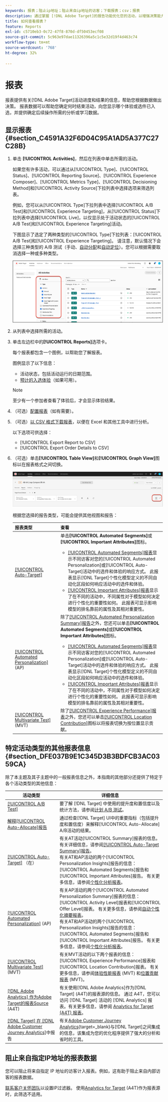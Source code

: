```yaml
---
keywords: 报表；阻止ip地址；阻止来自ip地址的访客；下载报表；csv；报表
description: 通过掌握 [!DNL Adobe Target]的报告功能优化您的活动，以增强决策能力并提高ROI。
title: 如何查看报表？
feature: Reports
exl-id: c5710eb3-0c72-47f8-870d-df50453ecf08
source-git-commit: 5c963e97dae11326396a5c1c5e32d19f4d463c74
workflow-type: tm+mt
source-wordcount: '768'
ht-degree: 32%

---
```


# 报表

报表提供有关[!DNL Adobe Target]活动进度和结果的信息，帮助您根据数据做出决策。 报表数据可以帮助您确定何时结束活动，向您显示哪个体验或选件已入选，并提供确定后续操作所需的分析或学习数据。

## 显示报表 {#section_C4591A32F6D04C95A1AD5A377C27C28B}

1. 单击 **[!UICONTROL Activities]**，然后在列表中单击所需的活动。

   如果您有许多活动，可以通过从[!UICONTROL Type]、[!UICONTROL Status]、[!UICONTROL Reporting Source]、[!UICONTROL Experience Composer]、[!UICONTROL Metrics Type]、[!UICONTROL Decisioning Method]和[!UICONTROL Activity Source]下拉列表中选择选项来筛选列表。

   例如，您可以从[!UICONTROL Type]下拉列表中选择[!UICONTROL A/B Test]和[!UICONTROL Experience Targeting]，从[!UICONTROL Status]下拉列表中选择[!UICONTROL Live]，以仅显示处于活动状态的[!UICONTROL A/B Test]和[!UICONTROL Experience Targeting]活动。

   下图显示了选定了两种类型的[!UICONTROL Type]下拉列表：[!UICONTROL A/B Test]和[!UICONTROL Experience Targeting]。 请注意，默认情况下会选择三种类型的 A/B 测试（手动、[自动分配](/help/main/c-activities/automated-traffic-allocation/automated-traffic-allocation.md)和[自动定位](/help/main/c-activities/auto-target/auto-target-to-optimize.md)）。您可以根据需要取消选择一种或多种类型。

   ![按类型筛选报表](/help/main/c-reports/assets/report_filters-new.png)

1. 从列表中选择所需的活动。

1. 单击左边栏中的&#x200B;**[!UICONTROL Reports]**&#x200B;选项卡。

   每个报表都包含一个图例，以帮助您了解报表。

   图例显示了以下信息：

   * 活动状态，包括活动运行的日期范围。
   * [预计的入选体验](/help/main/c-activities/automated-traffic-allocation/determine-winner.md)（如果可用）。

   >[!NOTE]
   >
   >至少有一个参加者查看了体验后，才会显示体验结果。

1. （可选）[配置报表](/help/main/c-reports/c-report-settings/report-settings.md#concept_4BB6A7FDAB6F4806A632F9CD989B8BFA)（如有需要）。
1. （可选）[以 CSV 格式下载报表](/help/main/c-reports/c-report-settings/downloading-data-in-csv-file.md)，以便在 Excel 和其他工具中进行分析。

   以下选项可供选择：

   * [!UICONTROL Export Report to CSV]
   * [!UICONTROL Export Order Details to CSV]

1. （可选）单击&#x200B;**[!UICONTROL Table View]**&#x200B;和&#x200B;**[!UICONTROL Graph View]**&#x200B;图标以在报表格式之间切换。

   ![表和图形视图图标](/help/main/c-reports/assets/table-and-graph-icons.png)

   根据您选择的报告类型，可能会提供其他视图和报告：

   | 报表类型 | 查看 |
   | --- | --- |
   | [[!UICONTROL Auto-Target]](/help/main/c-activities/auto-target/auto-target-to-optimize.md) | 单击&#x200B;**[!UICONTROL Automated Segments]**&#x200B;或&#x200B;**[!UICONTROL Important Attributes]**&#x200B;图标。<ul><li>[[!UICONTROL Automated Segments]报表](/help/main/c-reports/c-personalization-insights-reports/automated-segments-report.md)显示不同访客对您的[!UICONTROL Automated Personalization]或[!UICONTROL Auto-Target]活动中的选件和体验的响应方式。 此报表显示[!DNL Target]个性化模型定义的不同自动化区段如何响应活动中的选件和体验。</li><li>[[!UICONTROL Important Attributes]报表](/help/main/c-reports/c-personalization-insights-reports/important-attributes-report.md)显示了在不同的活动中，不同属性对于模型如何决定进行个性化的重要性如何。 此报表可显示影响模型的排名靠前的属性及其相对重要性。</li></ul> |
   | [[!UICONTROL Automated Personalization]](/help/main/c-activities/t-automated-personalization/automated-personalization.md) (AP) | 除了[[!UICONTROL Automated Personalization Summary]报告](/help/main/c-reports/personalization-reports/reports-ap.md)之外，您还可以单击&#x200B;**[!UICONTROL Automated Segments]**&#x200B;或&#x200B;**[!UICONTROL Important Attributes]**&#x200B;图标。<ul><li>[[!UICONTROL Automated Segments]报表](/help/main/c-reports/c-personalization-insights-reports/automated-segments-report.md)显示不同访客对您的[!UICONTROL Automated Personalization]或[!UICONTROL Auto-Target]活动中的选件和体验的响应方式。 此报表显示[!DNL Target]个性化模型定义的不同自动化区段如何响应活动中的选件和体验。</li><li>[[!UICONTROL Important Attributes]报表](/help/main/c-reports/c-personalization-insights-reports/important-attributes-report.md)显示了在不同的活动中，不同属性对于模型如何决定进行个性化的重要性如何。 此报表可显示影响模型的排名靠前的属性及其相对重要性。</li></ul> |
   | [[!UICONTROL Multivariate Test]](/help/main/c-activities/c-multivariate-testing/multivariate-testing.md) (MVT) | 除了[[!UICONTROL Experience Performance]报表](/help/main/c-reports/multivariate-test-reports/experience-performance-report.md)之外，您还可以单击[[!UICONTROL Location Contribution]](/help/main/c-reports/multivariate-test-reports/location-contribution-report.md)图标以将报表切换为按位置显示贡献。 |

## 特定活动类型的其他报表信息 {#section_DFE037B9E1C345D3B3BDFCB3AC0359CA}

除了本主题及其子主题中的一般报表信息之外，本指南的其他部分还提供了特定于各个活动类型的其他信息：

| 活动类型 | 详细信息 |
|--- |--- |
| [[!UICONTROL A/B Test]](/help/main/c-activities/t-test-ab/test-ab.md) | 要了解 [!DNL Target] 中使用的提升度和置信度以及统计方法，请参阅[计划 A/B 测试](/help/main/c-activities/t-test-ab/sample-size-determination.md)。 |
| [解释[!UICONTROL Auto-Allocate]报告](/help/main/c-activities/automated-traffic-allocation/determine-winner.md) | 通过检查[!DNL Target] UI中的重要指标（包括提升度和置信度）来解释[!UICONTROL Auto-Allocate] A/B活动的结果。 |
| [[!UICONTROL Auto-Target]](/help/main/c-activities/auto-target/auto-target-to-optimize.md) （在） | 有关AT活动[!UICONTROL Summary]报表的信息。 有关详细信息，请参阅[[!UICONTROL Auto-Target Summary]报告](/help/main/c-reports/personalization-reports/auto-target-summary-report.md)。<br>有关AT和AP活动的两个[!UICONTROL Personalization Insights]报告的信息：[!UICONTROL Automated Segments]报告和[!UICONTROL Important Attributes]报告。 有关更多信息，请参阅[个性化分析报表](/help/main/c-reports/c-personalization-insights-reports/personalization-insights-reports.md)。 |
| [[!UICONTROL Automated Personalization]](/help/main/c-activities/t-automated-personalization/automated-personalization.md) (AP) | 有关AP活动的两个[!UICONTROL Automated Personalization Summary]报表的信息： [!UICONTROL Activity Level]报表和[!UICONTROL Offer Level]报表。 有关更多信息，请参阅[自动个性化摘要报表](/help/main/c-reports/personalization-reports/reports-ap.md)。<br>有关AT和AP活动的两个[!UICONTROL Personalization Insights]报告的信息：[!UICONTROL Automated Segments]报告和[!UICONTROL Important Attributes]报告。 有关更多信息，请参阅[个性化分析报表](/help/main/c-reports/c-personalization-insights-reports/personalization-insights-reports.md)。 |
| [[!UICONTROL Multivariate Test]](/help/main/c-activities/c-multivariate-testing/multivariate-testing.md) (MVT) | 有关MVT活动的以下两个报表的信息： [!UICONTROL Experience Performance]报表和[!UICONTROL Location Contribution]报表。 有关更多信息，请参阅[体验性能报表](/help/main/c-reports/multivariate-test-reports/experience-performance-report.md) (MVT) 和[位置贡献报表](/help/main/c-reports/multivariate-test-reports/location-contribution-report.md) (MVT)。 |
| [[!DNL Adobe Analytics] 作为Adobe Target的报表Source](/help/main/c-integrating-target-with-mac/a4t/a4t.md) (A4T) | 有关使用[!DNL Adobe Analytics]作为[!DNL Target] (A4T)的报表源的信息。 通过 A4T，您可以访问 [!DNL Target] 活动的 [!DNL Analytics] 报表。有关更多信息，请参阅 [Analytics for Target (A4T) 报表](/help/main/c-reports/analytics-for-target-a4t-reporting.md)。 |
| [[!DNL Target] 在 [!DNL Adobe Customer Journey Analytics]](/help/main/c-integrating-target-with-mac/cja/target-reporting-in-cja.md)中报告 | 有关[Adobe Customer Journey Analytics](https://experienceleague.adobe.com/en/docs/customer-journey-analytics){target=_blank}与[!DNL Target]之间集成的信息，该集成为您的优化程序提供了强大的分析和省时的工具。 |

## 阻止来自指定IP地址的报表数据

您可以阻止将来自指定 IP 地址的访客计入报表。例如，这有助于阻止来自内部访客的报表数据。

[联系客户关怀团队](/help/main/cmp-resources-and-contact-information.md#reference_ACA3391A00EF467B87930A450050077C)以设置IP过滤器。 使用[Analytics for Target](/help/main/c-integrating-target-with-mac/a4t/a4t.md#concept_7540C8C04259434AB6EE33B09F47A1DE) (A4T)作为报表源时，此筛选不适用。
